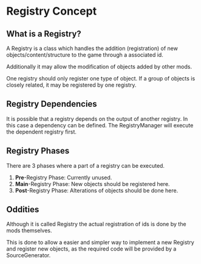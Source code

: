 # Registry Concept

## What is a Registry?

A Registry is a class which handles the addition (registration) of new objects/content/structure to the game through a
associated id.

Additionally it may allow the modification of objects added by other mods.

One registry should only register one type of object.
If a group of objects is closely related, it may be registered by one registry.

## Registry Dependencies

It is possible that a registry depends on the output of another registry. In this case a dependency can be defined. The
RegistryManager will execute the dependent registry first.

## Registry Phases

There are 3 phases where a part of a registry can be executed.

1. **Pre**-Registry Phase: Currently unused.
2. **Main**-Registry Phase: New objects should be registered here.
3. **Post**-Registry Phase: Alterations of objects should be done here.

## Oddities

Although it is called Registry the actual registration of ids is done by the mods themselves.

This is done to allow a easier and simpler way to implement a new Registry and register new objects, as the required
code will be provided by a SourceGenerator.